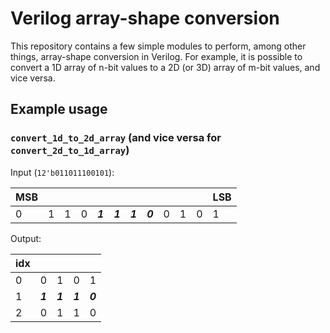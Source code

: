 # Verilog array-shape conversion

This repository contains a few simple modules to perform, among other things, array-shape conversion in Verilog. For example, it is possible to convert a 1D array of n-bit values to a 2D (or 3D) array of m-bit values, and vice versa.

## Example usage

### `convert_1d_to_2d_array` (and vice versa for `convert_2d_to_1d_array`)

Input (`12'b011011100101`):

|MSB|   |   |   |   |   |   |   |   |   |   |LSB|
|---|---|---|---|---|---|---|---|---|---|---|---|
| 0 | 1 | 1 | 0 | ***1*** | ***1*** | ***1*** | ***0*** | 0 | 1 | 0 | 1 |

Output:

|idx|   |   |   |   |
|---|---|---|---|---|
| 0 | 0 | 1 | 0 | 1 |
| 1 | ***1*** | ***1*** | ***1*** | ***0*** |
| 2 | 0 | 1 | 1 | 0 |
